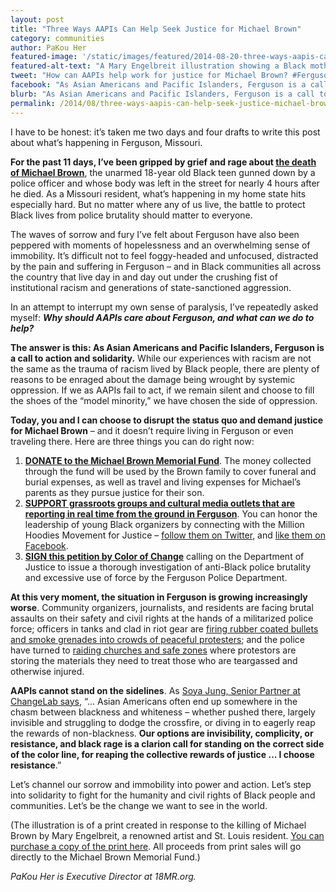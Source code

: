 ```yaml
---
layout: post
title: "Three Ways AAPIs Can Help Seek Justice for Michael Brown"
category: communities
author: PaKou Her
featured-image: '/static/images/featured/2014-08-20-three-ways-aapis-can-help-seek-justice-michael-bro.jpg'
featured-alt-text: "A Mary Engelbreit illustration showing a Black mother seated at a kitchen table, shedding a tear and holding her young son, who has his hands in the air. In front of them is a newspaper with the headline, 'Hands Up! Don't Shoot.' The text reads 'No one should have to teach their children this in the USA.'"
tweet: "How can AAPIs help work for justice for Michael Brown? #Ferguson "
facebook: "As Asian Americans and Pacific Islanders, Ferguson is a call to action and solidarity. While our experiences with racism are not the same as the trauma of racism lived by Black people, there are plenty of reasons to be enraged about the damage being wrought by institutional racism. If we as AAPIs fail to act, if we remain silent and choose to fill the shoes of the “model minority,” we have chosen the side of oppression."
blurb: "As Asian Americans and Pacific Islanders, Ferguson is a call to action and solidarity. While our experiences with racism are not the same as the trauma of racism lived by Black people, there are plenty of reasons to be enraged about the damage being wrought by institutional racism. If we as AAPIs fail to act, if we remain silent and choose to fill the shoes of the “model minority,” we have chosen the side of oppression."
permalink: /2014/08/three-ways-aapis-can-help-seek-justice-michael-brown.html
---
```


I have to be honest: it’s taken me two days and four drafts to write this post about what’s happening in Ferguson, Missouri.

__For the past 11 days, I’ve been gripped by grief and rage about [the death of Michael Brown](http://www.theguardian.com/world/2014/aug/12/ferguson-missouri-shooting-michael-brown-civil-rights-police-brutality)__, the unarmed 18-year old Black teen gunned down by a police officer and whose body was left in the street for nearly 4 hours after he died. As a Missouri resident, what’s happening in my home state hits especially hard. But no matter where any of us live, the battle to protect Black lives from police brutality should matter to everyone.

The waves of sorrow and fury I’ve felt about Ferguson have also been peppered with moments of hopelessness and an overwhelming sense of immobility. It’s difficult not to feel foggy-headed and unfocused, distracted by the pain and suffering in Ferguson – and in Black communities all across the country that live day in and day out under the crushing fist of institutional racism and generations of state-sanctioned aggression.

In an attempt to interrupt my own sense of paralysis, I’ve repeatedly asked myself: ___Why should AAPIs care about Ferguson, and what can we do to help?___

__The answer is this: As Asian Americans and Pacific Islanders, Ferguson is a call to action and solidarity.__ While our experiences with racism are not the same as the trauma of racism lived by Black people, there are plenty of reasons to be enraged about the damage being wrought by systemic oppression. If we as AAPIs fail to act, if we remain silent and choose to fill the shoes of the “model minority,” we have chosen the side of oppression.

__Today, you and I can choose to disrupt the status quo and demand justice for Michael Brown__ – and it doesn’t require living in Ferguson or even traveling there. Here are three things you can do right now:

1. __[DONATE to the Michael Brown Memorial Fund](http://www.gofundme.com/justiceformikebrown)__. The money collected through the fund will be used by the Brown family to cover funeral and burial expenses, as well as travel and living expenses for Michael’s parents as they pursue justice for their son.
2. __[SUPPORT grassroots groups and cultural media outlets that are reporting in real time from the ground in Ferguson](https://twitter.com/MillionHoodies)__. You can honor the leadership of young Black organizers by connecting with the Million Hoodies Movement for Justice – [follow them on Twitter](https://twitter.com/MillionHoodies), and [like them on Facebook](https://www.facebook.com/MillionHoodies).
3. __[SIGN this petition by Color of Change](http://act.colorofchange.org/sign/mike_brown/?source=18MR)__ calling on the Department of Justice to issue a thorough investigation of anti-Black police brutality and excessive use of force by the Ferguson Police Department. 
 
__At this very moment, the situation in Ferguson is growing increasingly worse__. Community organizers, journalists, and residents are facing brutal assaults on their safety and civil rights at the hands of a militarized police force; officers in tanks and clad in riot gear are [firing rubber coated bullets and smoke grenades into crowds of peaceful protesters](http://www.huffingtonpost.com/bill-quigley/ten-facts-about-police-vi_b_5688146.html); and the police have turned to [raiding churches and safe zones](http://www.huffingtonpost.com/2014/08/20/church-police-ferguson_n_5695732.html) where protestors are storing the materials they need to treat those who are teargassed and otherwise injured.

__AAPIs cannot stand on the sidelines__. As [Soya Jung, Senior Partner at ChangeLab says](http://www.racefiles.com/2014/08/20/why-ferguson-matters-to-asian-americans/), “... Asian Americans often end up somewhere in the chasm between blackness and whiteness – whether pushed there, largely invisible and struggling to dodge the crossfire, or diving in to eagerly reap the rewards of non-blackness. __Our options are invisibility, complicity, or resistance, and black rage is a clarion call for standing on the correct side of the color line, for reaping the collective rewards of justice … I choose resistance__.”

Let’s channel our sorrow and immobility into power and action. Let’s step into solidarity to fight for the humanity and civil rights of Black people and communities. Let’s be the change we want to see in the world.

(The illustration is of a print created in response to the killing of Michael Brown by Mary Engelbreit, a renowned artist and St. Louis resident. [You can purchase a copy of the print here](http://www.maryengelbreit.com/store/In-The-USA-Fine-Print.html). All proceeds from print sales will go directly to the Michael Brown Memorial Fund.)

_PaKou Her is Executive Director at 18MR.org._